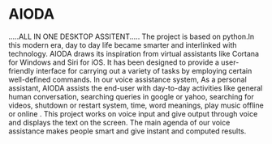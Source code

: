 # AIODA
.....ALL IN ONE DESKTOP ASSITENT.....
 The project is based on python.In this modern era, day to day life became smarter and interlinked with technology. 
 AIODA draws its inspiration from virtual assistants like Cortana for Windows and Siri for iOS. It has been designed to provide a user-friendly interface for carrying out a variety of tasks by employing certain well-defined commands. 
 In our voice assistance system, As a personal assistant, AIODA assists the end-user with day-to-day activities like general human conversation, searching queries in google or yahoo, searching for videos, shutdown or restart system, time, word meanings, play music offline or online . This project works on voice input and give output through voice and displays the text on the screen.
 The main agenda of our voice assistance makes people smart and give instant and computed results. 
